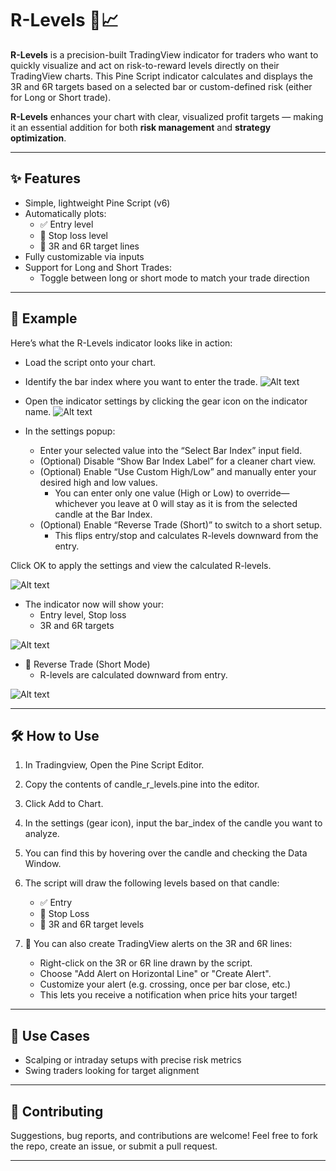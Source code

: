 # R-Levels 🔫📈
**R-Levels** is a precision-built TradingView indicator for traders who want to quickly visualize and act on risk-to-reward levels directly on their TradingView charts. 
This Pine Script indicator calculates and displays the 3R and 6R targets based on a selected bar or custom-defined risk (either for Long or Short trade).

**R-Levels** enhances your chart with clear, visualized profit targets — making it an essential addition for both **risk management** and **strategy optimization**.

---

## ✨ Features

- Simple, lightweight Pine Script (v6)
- Automatically plots:
  - ✅ Entry level
  - 🛑 Stop loss level
  - 🎯 3R and 6R target lines
-   Fully customizable via inputs
-   Support for Long and Short Trades:
    -  Toggle between long or short mode to match your trade direction

---

## 📸 Example
Here’s what the R-Levels indicator looks like in action:

* Load the script onto your chart.
* Identify the bar index where you want to enter the trade.
![Alt text](images/load-script.png)

* Open the indicator settings by clicking the gear icon on the indicator name.
![Alt text](images/settings.png)

* In the settings popup:
  - Enter your selected value into the “Select Bar Index” input field.
  - (Optional) Disable “Show Bar Index Label” for a cleaner chart view.
  - (Optional) Enable “Use Custom High/Low” and manually enter your desired high and low values.
    -  You can enter only one value (High or Low) to override—whichever you leave at 0 will stay as it is from the selected candle at the Bar Index.
  - (Optional) Enable “Reverse Trade (Short)” to switch to a short setup.
    - This flips entry/stop and calculates R-levels downward from the entry.

Click OK to apply the settings and view the calculated R-levels.

![Alt text](images/settings-values.png)

* The indicator now will show your:
  - Entry level, Stop loss
  - 3R and 6R targets
  
![Alt text](images/TTWO.png)

* 🔄 Reverse Trade (Short Mode)
  - R-levels are calculated downward from entry.
 
![Alt text](images/short.png)


---

## 🛠️ How to Use
1. In Tradingview, Open the Pine Script Editor.
2. Copy the contents of candle_r_levels.pine into the editor.
3. Click Add to Chart.
4. In the settings (gear icon), input the bar_index of the candle you want to analyze.
5. You can find this by hovering over the candle and checking the Data Window.

6. The script will draw the following levels based on that candle:
    - ✅ Entry
    - 🛑 Stop Loss
    - 🎯 3R and 6R target levels
7. 🔔 You can also create TradingView alerts on the 3R and 6R lines:
    - Right-click on the 3R or 6R line drawn by the script.
    - Choose "Add Alert on Horizontal Line" or "Create Alert".
    - Customize your alert (e.g. crossing, once per bar close, etc.)
    - This lets you receive a notification when price hits your target!

---

## 📌 Use Cases

- Scalping or intraday setups with precise risk metrics
- Swing traders looking for target alignment

---

## 🤝 Contributing

Suggestions, bug reports, and contributions are welcome! Feel free to fork the repo, create an issue, or submit a pull request.

---